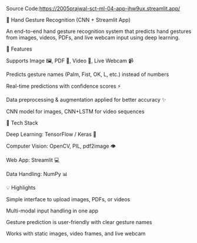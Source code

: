 Source Code:https://2005prajwal-sct-ml-04-app-jhw9ux.streamlit.app/

🤚 Hand Gesture Recognition (CNN + Streamlit App)

An end-to-end hand gesture recognition system that predicts hand gestures from images, videos, PDFs, and live webcam input using deep learning.

🔹 Features

Supports Image 🖼️, PDF 📄, Video 🎥, Live Webcam 📹

Predicts gesture names (Palm, Fist, OK, L, etc.) instead of numbers

Real-time predictions with confidence scores ⚡

Data preprocessing & augmentation applied for better accuracy ✨

CNN model for images, CNN+LSTM for video sequences

🔹 Tech Stack

Deep Learning: TensorFlow / Keras 🤖

Computer Vision: OpenCV, PIL, pdf2image 👁️

Web App: Streamlit 💻

Data Handling: NumPy 📊

💡 Highlights

Simple interface to upload images, PDFs, or videos

Multi-modal input handling in one app

Gesture prediction is user-friendly with clear gesture names

Works with static images, video frames, and live webcam
